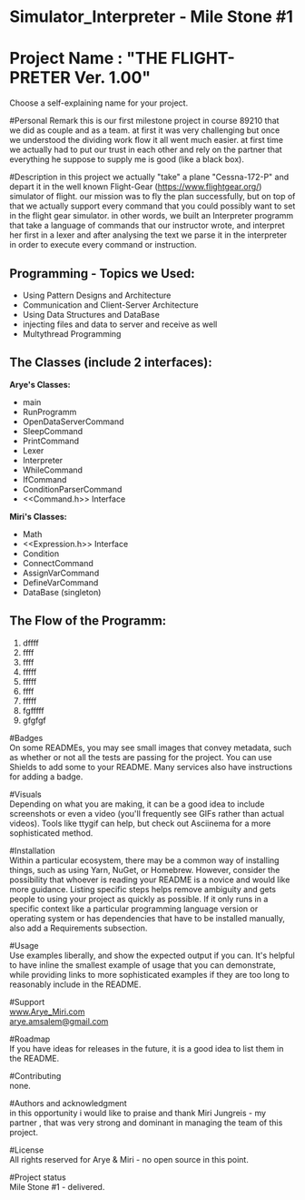 # Simulator_Interpreter - Mile Stone #1

# Project Name : "THE FLIGHT-PRETER Ver. 1.00"
Choose a self-explaining name for your project.

#Personal Remark
this is our first milestone project in course 89210 that  
we did as couple and as a team. at first it was very challenging but once  
we understood the dividing work flow it all went much easier.
at first time we actually had to put our trust in each other and rely on the
partner that everything he suppose to supply me is good (like a black box).

#Description
in this project we actually "take" a plane "Cessna-172-P" and depart it in the well
known Flight-Gear (https://www.flightgear.org/) simulator of flight.
our mission was to fly the plan successfully, but on top of that we actually
support every command that you could possibly want to set in the flight gear
simulator.
in other words, we built an Interpreter programm that take a language of
commands that our instructor wrote, and interpret her first in a lexer and
after analysing the text we parse it in the interpreter in order to execute
every command or instruction.

Programming - Topics we Used:
-----------------------------
* Using Pattern Designs and Architecture
* Communication and Client-Server Architecture
* Using Data Structures and DataBase
* injecting files and data to server and receive as well
* Multythread Programming


The Classes (include 2 interfaces):
-----------------------------------
**Arye's Classes:**   
- main
- RunProgramm
- OpenDataServerCommand
- SleepCommand
- PrintCommand
- Lexer
- Interpreter
- WhileCommand
- IfCommand
- ConditionParserCommand
- <<Command.h>> Interface

**Miri's Classes:**
- Math
- <<Expression.h>> Interface
- Condition
- ConnectCommand
- AssignVarCommand
- DefineVarCommand
- DataBase (singleton)

The Flow of the Programm:
-------------------------
1. dffff
2. ffff
3. ffff
4. fffff
5. fffff
6. ffff
7. fffff
8. fgfffff
9. gfgfgf


#Badges  
On some READMEs, you may see small images that convey metadata, such as whether or not all the tests are passing for the project. You can use Shields to add some to your README. Many services also have instructions for adding a badge.

#Visuals  
Depending on what you are making, it can be a good idea to include screenshots or even a video (you'll frequently see GIFs rather than actual videos). Tools like ttygif can help, but check out Asciinema for a more sophisticated method.

#Installation  
Within a particular ecosystem, there may be a common way of installing things, such as using Yarn, NuGet, or Homebrew. However, consider the possibility that whoever is reading your README is a novice and would like more guidance. Listing specific steps helps remove ambiguity and gets people to using your project as quickly as possible. If it only runs in a specific context like a particular programming language version or operating system or has dependencies that have to be installed manually, also add a Requirements subsection.

#Usage  
Use examples liberally, and show the expected output if you can. It's helpful to have inline the smallest example of usage that you can demonstrate, while providing links to more sophisticated examples if they are too long to reasonably include in the README.

#Support  
www.Arye_Miri.com  
arye.amsalem@gmail.com

#Roadmap  
If you have ideas for releases in the future, it is a good idea to list them in the README.

#Contributing  
none.

#Authors and acknowledgment  
in this opportunity i would like to praise and thank Miri Jungreis - my partner
, that
was very strong and dominant in managing the team of this project.

#License  
All rights reserved for Arye & Miri - no open source in this point.

#Project status  
Mile Stone #1 - delivered.


